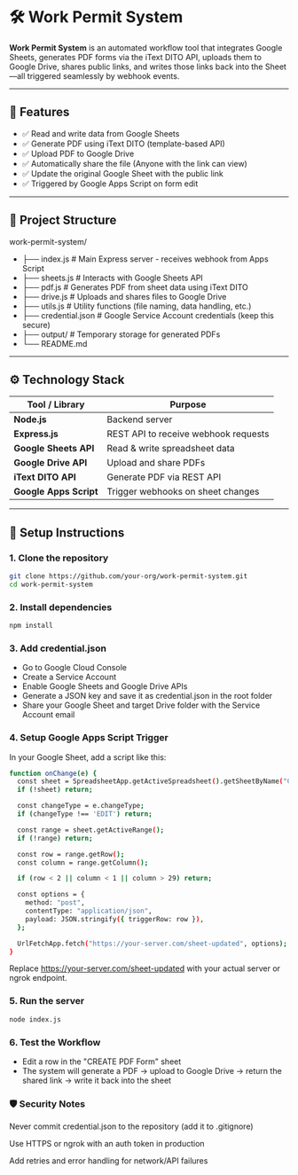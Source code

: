 # 🛠️ Work Permit System

**Work Permit System** is an automated workflow tool that integrates Google Sheets, generates PDF forms via the iText DITO API, uploads them to Google Drive, shares public links, and writes those links back into the Sheet—all triggered seamlessly by webhook events.

---

## 🔗 Features

- ✅ Read and write data from Google Sheets
- ✅ Generate PDF using iText DITO (template-based API)
- ✅ Upload PDF to Google Drive
- ✅ Automatically share the file (Anyone with the link can view)
- ✅ Update the original Google Sheet with the public link
- ✅ Triggered by Google Apps Script on form edit

---

## 📁 Project Structure

work-permit-system/

- ├── index.js # Main Express server - receives webhook from Apps Script
- ├── sheets.js # Interacts with Google Sheets API
- ├── pdf.js # Generates PDF from sheet data using iText DITO
- ├── drive.js # Uploads and shares files to Google Drive
- ├── utils.js # Utility functions (file naming, data handling, etc.)
- ├── credential.json # Google Service Account credentials (keep this secure)
- ├── output/ # Temporary storage for generated PDFs
- └── README.md

---

## ⚙️ Technology Stack

| Tool / Library          | Purpose                              |
|-------------------------|--------------------------------------|
| **Node.js**             | Backend server                       |
| **Express.js**          | REST API to receive webhook requests |
| **Google Sheets API**   | Read & write spreadsheet data        |
| **Google Drive API**    | Upload and share PDFs                |
| **iText DITO API**      | Generate PDF via REST API            |
| **Google Apps Script**  | Trigger webhooks on sheet changes    |

---

## 🚀 Setup Instructions

### 1. Clone the repository

```bash
git clone https://github.com/your-org/work-permit-system.git
cd work-permit-system
```

### 2. Install dependencies
```bash
npm install
```

### 3. Add credential.json
- Go to Google Cloud Console
- Create a Service Account
- Enable Google Sheets and Google Drive APIs
- Generate a JSON key and save it as credential.json in the root folder
- Share your Google Sheet and target Drive folder with the Service Account email

### 4. Setup Google Apps Script Trigger
In your Google Sheet, add a script like this:
```bash
function onChange(e) {
  const sheet = SpreadsheetApp.getActiveSpreadsheet().getSheetByName("CREATE PDF Form");
  if (!sheet) return;

  const changeType = e.changeType;
  if (changeType !== 'EDIT') return;

  const range = sheet.getActiveRange();
  if (!range) return;

  const row = range.getRow();
  const column = range.getColumn();

  if (row < 2 || column < 1 || column > 29) return;

  const options = {
    method: "post",
    contentType: "application/json",
    payload: JSON.stringify({ triggerRow: row }),
  };

  UrlFetchApp.fetch("https://your-server.com/sheet-updated", options);
}
```
Replace https://your-server.com/sheet-updated with your actual server or ngrok endpoint.

### 5. Run the server
```bash
node index.js
```

### 6. Test the Workflow
- Edit a row in the "CREATE PDF Form" sheet
- The system will generate a PDF → upload to Google Drive → return the shared link → write it back into the sheet

### 🛡️ Security Notes
Never commit credential.json to the repository (add it to .gitignore)

Use HTTPS or ngrok with an auth token in production

Add retries and error handling for network/API failures
